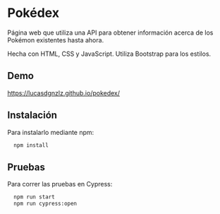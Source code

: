 
# Pokédex

Página web que utiliza una API para obtener información acerca de los Pokémon existentes hasta ahora.

Hecha con HTML, CSS y JavaScript. Utiliza Bootstrap para los estilos.
## Demo

https://lucasdgnzlz.github.io/pokedex/


## Instalación

Para instalarlo mediante npm:

```bash
  npm install

```
    
## Pruebas

Para correr las pruebas en Cypress:

```bash
  npm run start
  npm run cypress:open
```

